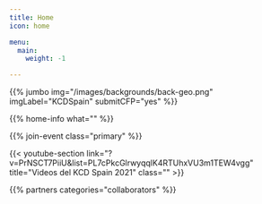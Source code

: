 ```yaml
---
title: Home
icon: home

menu:
  main:
    weight: -1

---
```


{{% jumbo img="/images/backgrounds/back-geo.png" imgLabel="KCDSpain" submitCFP="yes" %}}

<!--
{{/* home-info what="Participantes:30,Dias:3,Charlas:36,Tracks paralelas:2" class="primary" */}}
-->
{{% home-info what="" %}}

<!--

{{/* home-speakers */}}
## Featured Speakers

{{< button-link label="Submit a presentation"
                url="https://kcd.smapply.io/prog/kcd_spain_2022_cfp/"
                icon="cfp" >}}

{{< button-link label="See all speakers"
                url="./speakers"
                icon="right" >}}

{{/* /home-speakers */}}

-->

<!-- ... -->

{{% join-event  class="primary" %}}

<!-- ... -->

{{< youtube-section link="?v=PrNSCT7PiiU&list=PL7cPkcGlrwyqqlK4RTUhxVU3m1TEW4vgg" title="Videos del KCD Spain 2021" class="" >}}

<!-- ... -->

{{% partners categories="collaborators" %}}
